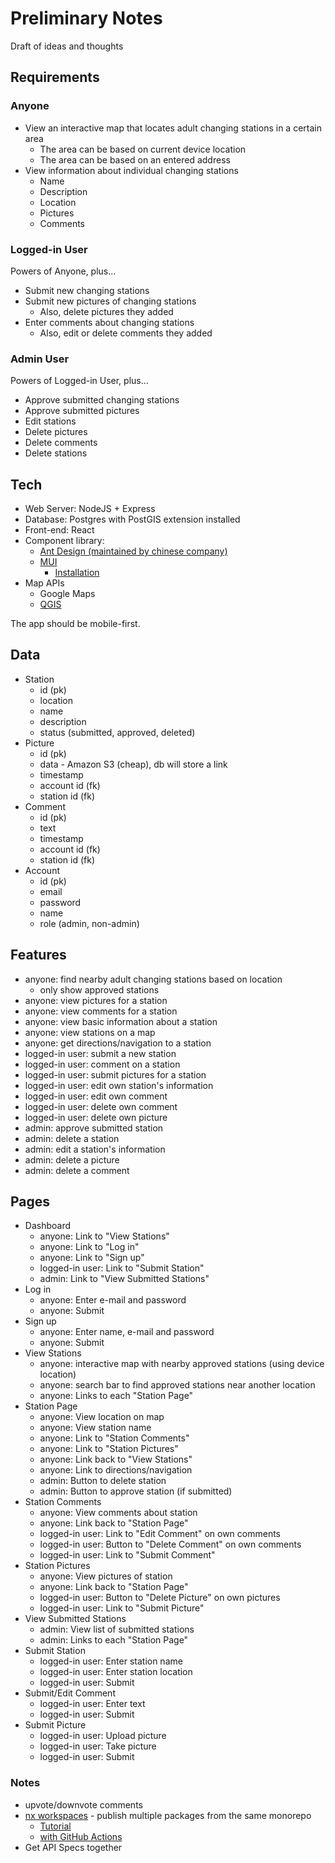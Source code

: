 # Preliminary Notes
Draft of ideas and thoughts

## Requirements

### Anyone
- View an interactive map that locates adult changing stations in a certain area
	- The area can be based on current device location
	- The area can be based on an entered address
- View information about individual changing stations
	- Name
	- Description
	- Location
	- Pictures
	- Comments

### Logged-in User
Powers of Anyone, plus...

- Submit new changing stations
- Submit new pictures of changing stations
	- Also, delete pictures they added
- Enter comments about changing stations
	- Also, edit or delete comments they added

### Admin User
Powers of Logged-in User, plus...

- Approve submitted changing stations
- Approve submitted pictures
- Edit stations
- Delete pictures
- Delete comments
- Delete stations

## Tech
- Web Server: NodeJS + Express
- Database: Postgres with PostGIS extension installed
- Front-end: React
- Component library:
	- [Ant Design (maintained by chinese company)](https://ant.design/)
	- [MUI](https://mui.com/)
		- [Installation](https://mui.com/material-ui/getting-started/installation/)
- Map APIs
	- Google Maps
	- [QGIS](https://www.qgis.org/en/site/)

The app should be mobile-first.

## Data
- Station
	- id (pk)
	- location
	- name
	- description
	- status (submitted, approved, deleted)
- Picture
	- id (pk)
	- data - Amazon S3 (cheap), db will store a link
	- timestamp
	- account id (fk)
	- station id (fk)
- Comment
	- id (pk)
	- text
	- timestamp
	- account id (fk)
	- station id (fk)
- Account
	- id (pk)
	- email
	- password
	- name
	- role (admin, non-admin)

## Features
- anyone: find nearby adult changing stations based on location
	- only show approved stations
- anyone: view pictures for a station
- anyone: view comments for a station
- anyone: view basic information about a station
- anyone: view stations on a map
- anyone: get directions/navigation to a station
- logged-in user: submit a new station
- logged-in user: comment on a station
- logged-in user: submit pictures for a station
- logged-in user: edit own station's information
- logged-in user: edit own comment
- logged-in user: delete own comment
- logged-in user: delete own picture
- admin: approve submitted station
- admin: delete a station
- admin: edit a station's information
- admin: delete a picture
- admin: delete a comment

## Pages
- Dashboard
	- anyone: Link to "View Stations"
	- anyone: Link to "Log in"
	- anyone: Link to "Sign up"
	- logged-in user: Link to "Submit Station"
	- admin: Link to "View Submitted Stations"
- Log in
	- anyone: Enter e-mail and password
	- anyone: Submit
- Sign up
	- anyone: Enter name, e-mail and password
	- anyone: Submit
- View Stations
	- anyone: interactive map with nearby approved stations (using device location)
	- anyone: search bar to find approved stations near another location
	- anyone: Links to each "Station Page"
- Station Page
	- anyone: View location on map
	- anyone: View station name
	- anyone: Link to "Station Comments"
	- anyone: Link to "Station Pictures"
	- anyone: Link back to "View Stations"
	- anyone: Link to directions/navigation
	- admin: Button to delete station
	- admin: Button to approve station (if submitted)
- Station Comments
	- anyone: View comments about station
	- anyone: Link back to "Station Page"
	- logged-in user: Link to "Edit Comment" on own comments
	- logged-in user: Button to "Delete Comment" on own comments
	- logged-in user: Link to "Submit Comment"
- Station Pictures
	- anyone: View pictures of station
	- anyone: Link back to "Station Page"
	- logged-in user: Button to "Delete Picture" on own pictures
	- logged-in user: Link to "Submit Picture"
- View Submitted Stations
	- admin: View list of submitted stations
	- admin: Links to each "Station Page"
- Submit Station
	- logged-in user: Enter station name
	- logged-in user: Enter station location
	- logged-in user: Submit
- Submit/Edit Comment
	- logged-in user: Enter text
	- logged-in user: Submit
- Submit Picture
	- logged-in user: Upload picture
	- logged-in user: Take picture
	- logged-in user: Submit

### Notes
- upvote/downvote comments
- [nx workspaces](https://nx.dev/) - publish multiple packages from the same monorepo
	- [Tutorial](https://nx.dev/react-tutorial/01-create-application)
	- [with GitHub Actions](https://nx.dev/ci/monorepo-ci-github-actions)
- Get API Specs together